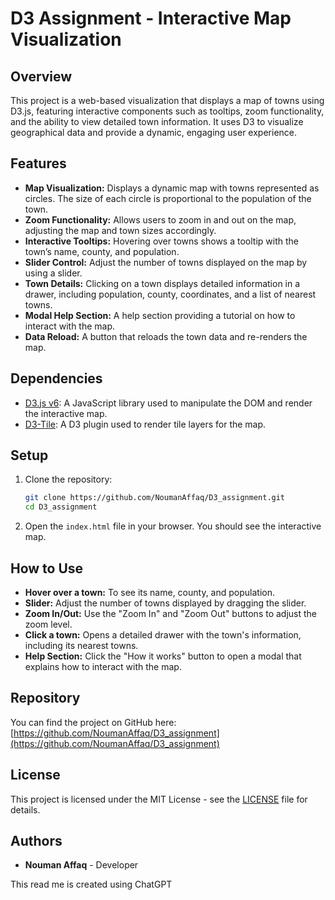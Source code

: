 # D3 Assignment - Interactive Map Visualization

## Overview

This project is a web-based visualization that displays a map of towns using D3.js, featuring interactive components such as tooltips, zoom functionality, and the ability to view detailed town information. It uses D3 to visualize geographical data and provide a dynamic, engaging user experience.

## Features

- **Map Visualization:** Displays a dynamic map with towns represented as circles. The size of each circle is proportional to the population of the town.
- **Zoom Functionality:** Allows users to zoom in and out on the map, adjusting the map and town sizes accordingly.
- **Interactive Tooltips:** Hovering over towns shows a tooltip with the town’s name, county, and population.
- **Slider Control:** Adjust the number of towns displayed on the map by using a slider.
- **Town Details:** Clicking on a town displays detailed information in a drawer, including population, county, coordinates, and a list of nearest towns.
- **Modal Help Section:** A help section providing a tutorial on how to interact with the map.
- **Data Reload:** A button that reloads the town data and re-renders the map.
  
## Dependencies

- [D3.js v6](https://d3js.org/d3.v6.min.js): A JavaScript library used to manipulate the DOM and render the interactive map.
- [D3-Tile](https://unpkg.com/d3-tile@1): A D3 plugin used to render tile layers for the map.

## Setup

1. Clone the repository:
   ```bash
   git clone https://github.com/NoumanAffaq/D3_assignment.git
   cd D3_assignment
   ```

2. Open the `index.html` file in your browser. You should see the interactive map.

## How to Use

- **Hover over a town:** To see its name, county, and population.
- **Slider:** Adjust the number of towns displayed by dragging the slider.
- **Zoom In/Out:** Use the "Zoom In" and "Zoom Out" buttons to adjust the zoom level.
- **Click a town:** Opens a detailed drawer with the town's information, including its nearest towns.
- **Help Section:** Click the "How it works" button to open a modal that explains how to interact with the map.

## Repository

You can find the project on GitHub here:  
[https://github.com/NoumanAffaq/D3_assignment](https://github.com/NoumanAffaq/D3_assignment)

## License

This project is licensed under the MIT License - see the [LICENSE](LICENSE) file for details.

## Authors

- **Nouman Affaq** - Developer


This read me is created using ChatGPT
